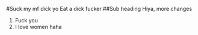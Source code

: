 #Suck my mf dick yo
Eat a dick fucker
##Sub heading
Hiya, more changes

1. Fuck you
2. I love women haha